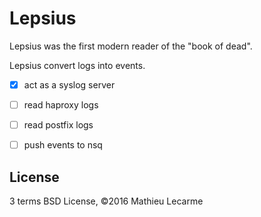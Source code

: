 Lepsius
=======

Lepsius was the first modern reader of the "book of dead".

Lepsius convert logs into events.

 * [x] act as a syslog server
 * [ ] read haproxy logs
 * [ ] read postfix logs
 * [ ] push events to nsq


License
-------

3 terms BSD License, ©2016 Mathieu Lecarme
